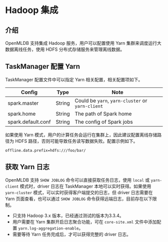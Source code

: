 # Hadoop 集成

## 介绍

OpenMLDB 支持集成 Hadoop 服务，用户可以配置使用 Yarn 集群来调度运行大数据离线任务，使用 HDFS 分布式存储服务来管理离线数据。

## TaskManager 配置 Yarn

TaskManager 配置文件中可以指定 Yarn 相关配置，相关配置项如下。

| Config | Type | Note |
| ------ | ---- | ---- |
| spark.master | String | Could be `yarn`, `yarn-cluster` or `yarn-client` |
| spark.home | String | The path of Spark home |
| spark.default.conf | String | The config of Spark jobs |

如果使用 Yarn 模式，用户的计算任务会运行在集群上，因此建议配置离线存储路径为 HDFS 路径，否则可能导致任务读写数据失败。配置示例如下。

```
offline.data.prefix=hdfs:///foo/bar/
```

## 获取 Yarn 日志

OpenMLDB 支持 `SHOW JOBLOG` 命令可以直接获取任务日志，使用 `local` 或 `yarn-client` 模式时，driver 日志在 TaskManager 本地可以实时获得。如果使用 `yarn-cluster` 模式，可以实时获得客户端提交的日志，但 driver 日志需要在 Yarn 页面查看，也可以通过 `SHOW JOBLOG` 命令获得远端日志，目前存在以下限制。

* 只支持 Hadoop 3.x 版本，已经通过测试的版本为3.3.4。
* 用户需要在 Yarn 集群开启日志聚合功能，可在 `core-site.xml` 文件中添加配置 `yarn.log-aggregation-enable`。
* 需要等待 Yarn 任务完成后，才可以获得完整的 driver 日志。
